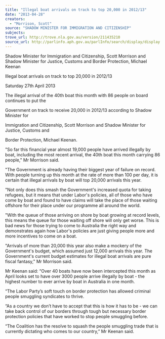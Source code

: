 ```yaml
---
title: "Illegal boat arrivals on track to top 20,000 in 2012/13"
date: "2013-04-28"
creators:
  - "Morrison, Scott"
source: "SHADOW MINISTER FOR IMMIGRATION AND CITIZENSHIP"
subjects:
trove_url: http://trove.nla.gov.au/version/211435210
source_url: http://parlinfo.aph.gov.au/parlInfo/search/display/display.w3p;query=Id%3A%22media/pressrel/2406111%22
---
```


 Shadow Minister for Immigration and Citizenship, Scott Morrison and Shadow Minister  for Justice, Customs and Border Protection, Michael Keenan 

 Illegal boat arrivals on track to top 20,000 in 2012/13 

 Saturday 27th April 2013 

 The illegal arrival of the 40th boat this month with 86 people on board continues to put the 

 Government on track to receive 20,000 in 2012/13 according to Shadow Minister for 

 Immigration and Citizenship, Scott Morrison and Shadow Minister for Justice, Customs and 

 Border Protection, Michael Keenan.    

 "So far this financial year almost 19,000 people have arrived illegally by boat, including the most  recent arrival, the 40th boat this month carrying 86 people," Mr Morrison said.    

 "The Government is already having their biggest year of failure on record. With people turning  up this month at the rate of more than 100 per day, it is certain that illegal arrivals by boat will  top 20,000 arrivals this year.   

 "Not only does this smash the Government's increased quota for taking refugees, but it means  that under Labor's policies, all of those who have come by boat and found to have claims will  take the place of those waiting offshore for their place under our programme all around the  world.   

 "With the queue of those arriving on shore by boat growing at record levels, this means the  queue for those waiting off shore will only get worse. This is bad news for those trying to come  to Australia the right way and demonstrates again how Labor's policies are just giving people  more and more incentives to come on a boat.   

 "Arrivals of more than 20,000 this year also make a mockery of the Government's budget, which  assumed just 12,000 arrivals this year. The Government's current budget estimates for illegal  boat arrivals are pure fiscal fantasy," Mr Morrison said.       

 Mr Keenan said: “Over 40 boats have now been intercepted this month as April looks set to have  over 3000 people arrive illegally by boat - the highest number to ever arrive by boat in  Australia in one month.      

 “The Labor Party’s soft touch on border protection has allowed criminal people smuggling  syndicates to thrive.      

 “As a country we don’t have to accept that this is how it has to be - we can take back control of  our borders through tough but necessary border protection policies that have worked to stop  people smuggling before.      

 “The Coalition has the resolve to squash the people smuggling trade that is currently dictating  who comes to our country,” Mr Keenan said.    

